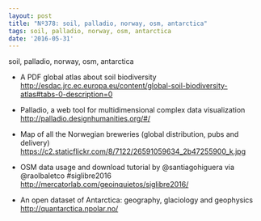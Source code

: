 ```yaml
---
layout: post
title: "Nº378: soil, palladio, norway, osm, antarctica"
tags: soil, palladio, norway, osm, antarctica
date: '2016-05-31'
---
```



soil, palladio, norway, osm, antarctica

* A PDF global atlas about soil biodiversity
  http://esdac.jrc.ec.europa.eu/content/global-soil-biodiversity-atlas#tabs-0-description=0

* Palladio, a web tool for multidimensional complex data visualization
  http://palladio.designhumanities.org/#/

* Map of all the Norwegian breweries (global distribution, pubs and delivery)
  https://c2.staticflickr.com/8/7122/26591059634_2b47255900_k.jpg

* OSM data usage and download tutorial by @santiagohiguera via @raolbaletco #siglibre2016
  http://mercatorlab.com/geoinquietos/siglibre2016/

* An open dataset of Antarctica: geography, glaciology and geophysics
  http://quantarctica.npolar.no/

